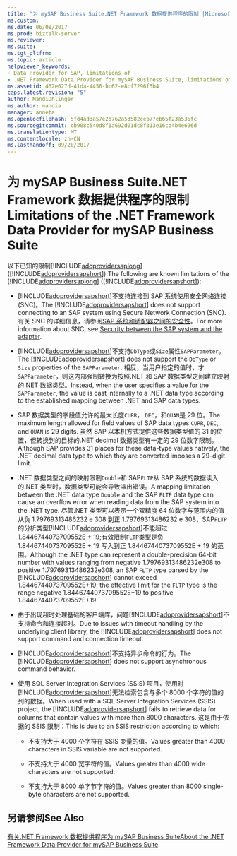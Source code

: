 ```yaml
---
title: "为 mySAP Business Suite.NET Framework 数据提供程序的限制 |Microsoft 文档"
ms.custom: 
ms.date: 06/08/2017
ms.prod: biztalk-server
ms.reviewer: 
ms.suite: 
ms.tgt_pltfrm: 
ms.topic: article
helpviewer_keywords:
- Data Provider for SAP, limitations of
- .NET Framework Data Provider for mySAP Business Suite, limitations of
ms.assetid: 462e627d-41da-4456-bc62-e8cf7296f5b4
caps.latest.revision: "5"
author: MandiOhlinger
ms.author: mandia
manager: anneta
ms.openlocfilehash: 5fd4ad3a57e2b762a53582ceb77eb65f23a535fc
ms.sourcegitcommit: cb908c540d8f1a692d01dc8f313e16cb4b4e696d
ms.translationtype: MT
ms.contentlocale: zh-CN
ms.lasthandoff: 09/20/2017
---
```

# <a name="limitations-of-the-net-framework-data-provider-for-mysap-business-suite"></a><span data-ttu-id="2208f-102">为 mySAP Business Suite.NET Framework 数据提供程序的限制</span><span class="sxs-lookup"><span data-stu-id="2208f-102">Limitations of the .NET Framework Data Provider for mySAP Business Suite</span></span>
<span data-ttu-id="2208f-103">以下已知的限制[!INCLUDE[adoprovidersaplong](../../includes/adoprovidersaplong-md.md)]([!INCLUDE[adoprovidersapshort](../../includes/adoprovidersapshort-md.md)]):</span><span class="sxs-lookup"><span data-stu-id="2208f-103">The following are known limitations of the [!INCLUDE[adoprovidersaplong](../../includes/adoprovidersaplong-md.md)] ([!INCLUDE[adoprovidersapshort](../../includes/adoprovidersapshort-md.md)]):</span></span>  
  
-   <span data-ttu-id="2208f-104">[!INCLUDE[adoprovidersapshort](../../includes/adoprovidersapshort-md.md)]不支持连接到 SAP 系统使用安全网络连接 (SNC)。</span><span class="sxs-lookup"><span data-stu-id="2208f-104">The [!INCLUDE[adoprovidersapshort](../../includes/adoprovidersapshort-md.md)] does not support connecting to an SAP system using Secure Network Connection (SNC).</span></span> <span data-ttu-id="2208f-105">有关 SNC 的详细信息，请参阅[SAP 系统和适配器之间的安全性](../../adapters-and-accelerators/adapter-sap/security-between-the-sap-system-and-the-adapter.md)。</span><span class="sxs-lookup"><span data-stu-id="2208f-105">For more information about SNC, see [Security between the SAP system and the adapter](../../adapters-and-accelerators/adapter-sap/security-between-the-sap-system-and-the-adapter.md).</span></span>
  
-   <span data-ttu-id="2208f-106">[!INCLUDE[adoprovidersapshort](../../includes/adoprovidersapshort-md.md)]不支持`DbType`或`Size`属性`SAPParameter`。</span><span class="sxs-lookup"><span data-stu-id="2208f-106">The [!INCLUDE[adoprovidersapshort](../../includes/adoprovidersapshort-md.md)] does not support the `DbType` or `Size` properties of the `SAPParameter`.</span></span> <span data-ttu-id="2208f-107">相反，当用户指定的值时，才`SAPParameter`，则这内部强制转换为按照.NET 和 SAP 数据类型之间建立映射的.NET 数据类型。</span><span class="sxs-lookup"><span data-stu-id="2208f-107">Instead, when the user specifies a value for the `SAPParameter`, the value is cast internally to a .NET data type according to the established mapping between .NET and SAP data types.</span></span>  
  
-   <span data-ttu-id="2208f-108">SAP 数据类型的字段值允许的最大长度`CURR`， `DEC`，和`QUAN`是 29 位。</span><span class="sxs-lookup"><span data-stu-id="2208f-108">The maximum length allowed for field values of SAP data types `CURR`, `DEC`, and `QUAN` is 29 digits.</span></span> <span data-ttu-id="2208f-109">虽然 SAP 以本机方式提供这些数据类型值的 31 的位置，但转换到的目标的.NET decimal 数据类型有一定的 29 位数字限制。</span><span class="sxs-lookup"><span data-stu-id="2208f-109">Although SAP provides 31 places for these data-type values natively, the .NET decimal data type to which they are converted imposes a 29-digit limit.</span></span>  
  
-   <span data-ttu-id="2208f-110">.NET 数据类型之间的映射限制`Double`和 SAP`FLTP`从 SAP 系统的数据读入的.NET 类型时，数据类型可能会导致溢出错误。</span><span class="sxs-lookup"><span data-stu-id="2208f-110">A mapping limitation between the .NET data type `Double` and the SAP `FLTP` data type can cause an overflow error when reading data from the SAP system into the .NET type.</span></span> <span data-ttu-id="2208f-111">尽管.NET 类型可以表示一个双精度 64 位数字与范围内的值从负 1.79769313486232 e 308 到正 1.79769313486232 e 308，SAP`FLTP`的分析类型[!INCLUDE[adoprovidersapshort](../../includes/adoprovidersapshort-md.md)]不能超过 1.8446744073709552E + 19;有效限制`FLTP`类型是负 1.8446744073709552E + 19 写入到正 1.8446744073709552E + 19 的范围。</span><span class="sxs-lookup"><span data-stu-id="2208f-111">Although the .NET type can represent a double-precision 64-bit number with values ranging from negative 1.79769313486232e308 to positive 1.79769313486232e308, an SAP `FLTP` type parsed by the [!INCLUDE[adoprovidersapshort](../../includes/adoprovidersapshort-md.md)] cannot exceed 1.8446744073709552E+19; the effective limit for the `FLTP` type is the range negative 1.8446744073709552E+19 to positive 1.8446744073709552E+19.</span></span>  
  
-   <span data-ttu-id="2208f-112">由于出现超时处理基础的客户端库，问题[!INCLUDE[adoprovidersapshort](../../includes/adoprovidersapshort-md.md)]不支持命令和连接超时。</span><span class="sxs-lookup"><span data-stu-id="2208f-112">Due to issues with timeout handling by the underlying client library, the [!INCLUDE[adoprovidersapshort](../../includes/adoprovidersapshort-md.md)] does not support command and connection timeout.</span></span>  
  
-   <span data-ttu-id="2208f-113">[!INCLUDE[adoprovidersapshort](../../includes/adoprovidersapshort-md.md)]不支持异步命令的行为。</span><span class="sxs-lookup"><span data-stu-id="2208f-113">The [!INCLUDE[adoprovidersapshort](../../includes/adoprovidersapshort-md.md)] does not support asynchronous command behavior.</span></span>  
  
-   <span data-ttu-id="2208f-114">使用 SQL Server Integration Services (SSIS) 项目，使用时[!INCLUDE[adoprovidersapshort](../../includes/adoprovidersapshort-md.md)]无法检索包含与多个 8000 个字符的值的列的数据。</span><span class="sxs-lookup"><span data-stu-id="2208f-114">When used with a SQL Server Integration Services (SSIS) project, the [!INCLUDE[adoprovidersapshort](../../includes/adoprovidersapshort-md.md)] fails to retrieve data for columns that contain values with more than 8000 characters.</span></span> <span data-ttu-id="2208f-115">这是由于依据的 SSIS 限制：</span><span class="sxs-lookup"><span data-stu-id="2208f-115">This is due to an SSIS restriction according to which:</span></span>  
  
    -   <span data-ttu-id="2208f-116">不支持大于 4000 个字符在 SSIS 变量的值。</span><span class="sxs-lookup"><span data-stu-id="2208f-116">Values greater than 4000 characters in SSIS variable are not supported.</span></span>  
  
    -   <span data-ttu-id="2208f-117">不支持大于 4000 宽字符的值。</span><span class="sxs-lookup"><span data-stu-id="2208f-117">Values greater than 4000 wide characters are not supported.</span></span>  
  
    -   <span data-ttu-id="2208f-118">不支持大于 8000 单字节字符的值。</span><span class="sxs-lookup"><span data-stu-id="2208f-118">Values greater than 8000 single-byte characters are not supported.</span></span>  
  
## <a name="see-also"></a><span data-ttu-id="2208f-119">另请参阅</span><span class="sxs-lookup"><span data-stu-id="2208f-119">See Also</span></span>  
 [<span data-ttu-id="2208f-120">有关.NET Framework 数据提供程序为 mySAP Business Suite</span><span class="sxs-lookup"><span data-stu-id="2208f-120">About the .NET Framework Data Provider for mySAP Business Suite</span></span>](../../adapters-and-accelerators/adapter-sap/about-the-net-framework-data-provider-for-mysap-business-suite.md)